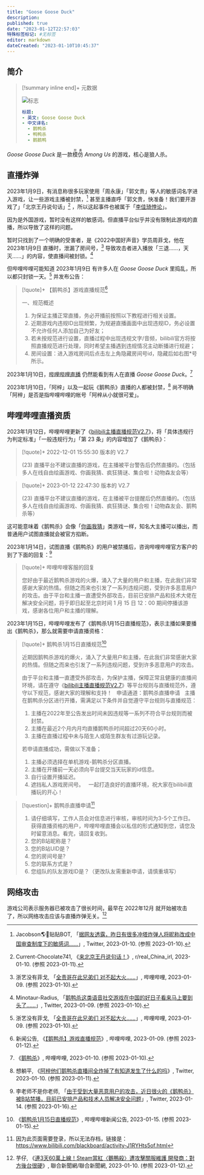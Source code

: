 ```yaml
---
title: "Goose Goose Duck"
description:
published: true
date: "2023-01-12T22:57:03"
特殊标签标记: #无标签
editor: markdown
dateCreated: "2023-01-10T10:45:37"
---
```


## 简介

> [!summary inline end]+ 元数据
>
> ![标志](https://s3.tebi.io/ggame/ShareX/Goose_Goose_Duck_cover.jpg)
>
> ```yaml
> 标题:
> - 英文: Goose Goose Duck
> - 中文译名:
>   - 鹅鸭杀
>   - 鸭鸭杀
>   - 鹅鹅鸭
> ```

_Goose Goose Duck_ 是一款<ruby>模仿<rp>(</rp><rt>抄袭</rt><rp>)</rp></ruby> _Among Us_ 的游戏，核心是狼人杀。

## 直播炸弹

2023年1月9日，有消息称很多玩家使用「周永康」「郭文贵」等人的敏感词名字进入游戏，让一些游戏主播被封禁，[^BsDRk] 甚至主播直呼「郭文贵，快准备！我们要开游戏了」「北京王丹说句话」[^108568k] ，所以这起事件也被属于「[李佳琦悖论](/people/李佳琦.md)」。

[^BsDRk]: Jacobson🌎🌸贴贴BOT, 「[据网友透露，昨日有很多冲塔炸弹人将昵称改成中国审查制度下的敏感词……](https://archive.is/BsDRk "https://twitter.com/jakobsonradical/status/1612628779045912576")」, Twitter, 2023-01-10. (参照 2023-01-10).

[^108568k]: Current-Chocolate741, 《[来北京王丹说句话！](https://web.archive.org/web/20230110222759/https://www.reddit.com/r/real_China_irl/comments/108568k/来北京王丹说句话/)》, r/real_China_irl, 2023-01-10. (参照 2023-01-11).

因为是外国游戏，暂时没有这样的敏感词。但直播平台似乎并没有限制此游戏的直播，所以导致了这样的问题。

暂时只找到了一个明确的受害者，是《2022中国好声音》学员周菲戈，他在 2023年1月9日 直播时，泄漏了房间号，[^UfXY3] 导致攻击者进入播放「三退……，天灭……」的内容，使直播间被封锁。[^00385]

[^UfXY3]: 浙艺没有菲戈, 「[全责哥在此兄弟们 对不起大火……](https://archive.ph/UfXY3 "https://t.bilibili.com/749153566346706947")」, 哔哩哔哩, 2023-01-09. (参照 2023-01-10).

[^00385]: Minotaur-Radius, 「[鹅鸭杀这类语音社交游戏在中国的好日子看来马上要到头了……](https://web.archive.org/web/20230110052618/https://twitter.com/nightraidertwi/status/1612409523792400385)」, Twitter, 2023-01-09. (参照 2023-01-10).

但哔哩哔哩可能知道 2023年1月9日 有许多人在 _Goose Goose Duck_ 里捣乱，所以都只封锁一天。[^UfXY3] 并发布公告：

> [!quote]+ 【鹅鸭杀】游戏直播规范[^gGMAe]
>
> 一、规范概述
>
> 1.  为保证主播正常直播，务必开播前按照以下教程进行相关设置。
> 2.  近期游戏内违规ID出现频繁，为规避直播画面中出现违规ID，务必设置不允许任何人添加自己为好友；
> 3.  若未按规范进行设置，直播过程中出现违规文字/音频，bilibili官方将按照直播规范进行处理，同时希望主播遇到违规情况主动断播进行规避；
> 4.  房间设置：进入游戏房间后点击左上角隐藏房间号id，隐藏后如右图\*号所示。

[^gGMAe]: 新闻公告, 《[【鹅鸭杀】游戏直播规范](https://archive.is/gGMAe "https://link.bilibili.com/p/eden/news#/newsdetail?id=3264")》, 哔哩哔哩, 2023-01-09. (参照 2023-01-12).

2023年1月10日，[哔哩哔哩直播](/website/哔哩哔哩弹幕网.md) 仍然能看到有人在直播 _Goose Goose Duck_。[^4dBKU]

[^4dBKU]: 《[鹅鸭杀](https://archive.ph/4dBKU)》, 哔哩哔哩, 2023-01-10. (参照 2023-01-10).

2023年1月10日，「阿梓」以及一起玩《鹅鸭杀》直播的人都被封禁，[^70113] 尚不明确「阿梓」是否是指哔哩哔哩的帐号「阿梓从小就很可爱」。

[^70113]: 想躺平, 《[阿梓他们鹅鸭杀直播间全炸掉了有知道发生了什么的吗](https://web.archive.org/web/20230111034328/https://twitter.com/xiangtangping1/status/1612489727495770113)》, Twitter, 2023-01-10. (参照 2023-01-11).

## 哔哩哔哩直播资质

2023年1月12日，哔哩哔哩更新了《[bilibili主播直播规范V2.7](/rule/网站规范/bilibili主播直播规范.md#V2.7)》，将「具体违规行为判定标准」「一般违规行为」「第 23 条」的内容增加了《鹅鸭杀》：

> [!quote]+ 2022-12-01 15:55:30 版本的 V2.7
>
> (23) 直播平台不建议直播的游戏，在主播被平台警告后仍然直播的。（包括多人在线自由绘画游戏、你画我猜、疯狂猜谜、集合啦！动物森友会等）

> [!quote]+ 2023-01-12 22:47:30 版本的 V2.7
>
> (23) 直播平台不建议直播的游戏，在主播被平台提醒后仍然直播的。（包括多人在线自由绘画游戏、你画我猜、疯狂猜谜、集合啦！动物森友会、鹅鸭杀等）

这可能意味着《鹅鸭杀》会像「[你画我猜](/game/你画我猜.md)」类游戏一样，知名大主播可以播出，而普通用户试图直播就会被官方掐断。

2023年1月14日，试图直播《鹅鸭杀》的用户被禁播后，咨询哔哩哔哩官方客户的到了下面的回复：[^88322]

[^88322]: 李老师不是你老师, 「[由于受到大量恶意用户的攻击，近日很火的《鹅鸭杀》被B站禁播，目前已安排产品和技术人员解决安全问题](https://web.archive.org/web/20230114164617/https://twitter.com/whyyoutouzhele/status/1614272094690488322)」, Twitter, 2023-01-14. (参照 2023-01-16).

> [!quote]+ 哔哩哔哩客服的回复
>
> 您好由于最近鹅鸭杀游戏的火爆，涌入了大量的用户和主播，在此我们非常感谢大家的热情。但随之而来也引发了一系列违规问题，受到许多恶意用户的攻击。由于平台和主播一直遭受外部攻击，目前已安排产品和技术大佬在解决安全问题，将于即日起至北京时间 1 月 15 日 12：00 期间停播该游戏，感谢各位用户和主播的理解。

2023年1月15日，哔哩哔哩发布了《鹅鸭杀1月15日直播规范》，表示主播如果要播出《鹅鸭杀》，那么就需要申请直播资格：

> [!quote]+ 鹅鸭杀1月15日直播规范[^tOpPG]
>
> 近期因鹅鸭杀游戏的爆火，涌入了大量用户和主播，在此我们非常感谢大家的热情。但随之而来也引发了一系列违规问题，受到许多恶意用户的攻击。
>
> 由于平台和主播一直遭受外部攻击，为保护主播，保障正常且健康的直播间环境，请在遵守《[bilibili主播直播规范V2.7](/rule/网站规范/bilibili主播直播规范.md#V2.7)》等平台规则与直播规范外，遵守以下规范，感谢大家的理解和支持！
>  
> 申请通道：鹅鸭杀直播申请
>  
> 主播在鹅鸭杀分区进行开播，需满足以下条件并自觉遵守平台规则与直播规范：
>
> 1.  主播在2022年至公告发出时间未因违规等一系列不符合平台规则而被封禁。
> 2.  主播在最近2个月内月均直播鹅鸭杀时间超过20天60小时。
> 3.  主播在直播过程中未与陌生人或陌生群友有过游玩记录。
>
> 若申请直播成功，需做以下准备；
>
> 1.  主播必须选择在单机游戏-鹅鸭杀分区直播。
> 2.  主播在开播前一天必须向平台提交当天玩家的id信息。
> 3.  自行设置开播延迟。
> 4.  遮挡私人游戏房间号。
>  
> 一起打造良好的直播环境，祝大家在bilibili直播玩的开心！

[^tOpPG]: 《[鹅鸭杀1月15日直播规范](https://archive.ph/tOpPG "https://link.bilibili.com/p/eden/news#/newsdetail?id=3276")》, 哔哩哔哩新闻公告, 2023-01-15. (参照 2023-01-15).

> [!question]+ 鹅鸭杀直播申请[^ca]
>
> 1.  请仔细填写，工作人员会对信息进行审核，审核时间为3-5个工作日。获得直播资格的用户，哔哩哔哩直播会以私信的形式通知到您，请您及时留意消息。看完，请回复收到。
> 2.  您的B站昵称是？
> 3.  您的B站UID是？
> 4.  您的房间号是?
> 5.  您的联系方式是？
> 6.  您组队的队友游戏ID是？（更改队友需重新申请，请慎重填写）

[^ca]: 因为此页面需要登录，所以无法存档，链接是：<https://www.bilibili.com/blackboard/activity-J1RYHts5of.html>

## 网络攻击

游戏公司表示服务器已被攻击了很长时间，最早在 2022年12月 就开始被攻击了，所以网络攻击应该与直播炸弹无关。[^6900707]

[^6900707]: 芋仔, 《[連3天60萬上線！Steam當紅〈鵝鴨殺〉遭攻擊關服維護 開發商：對方後台很硬](https://web.archive.org/web/20230110092322/https://game.udn.com/game/story/122089/6900707)》, 聯合新聞網/聯合新聞網, 2023-01-10. (参照 2023-01-12).

<!--
+   [一起来愉快的猎杀皮套狗吧-------新猎杀皮套狗TV宣传pv - YouTube](https://web.archive.org/web/20230113110705/https://www.youtube.com/watch?v=DFSQRIv7ego)
+   [1月12日爆破皮套人联动直播最大恶性事件 相关博主粉丝总计400万 - YouTube](https://web.archive.org/web/20230113111700/https://www.youtube.com/watch?v=powtZCx7uRI)
+   [东雪莲炸房事件始末公开 新猎杀皮套狗tv对此负责 - YouTube](https://web.archive.org/web/20230114151628/https://www.youtube.com/watch?v=336y7hH8Ar4)
+   [皮套人哭述：为什么要反〇，我爷爷是军人，大家要爱国，中国是很好的国家 - YouTube](https://web.archive.org/web/20230115040350/https://www.youtube.com/watch?v=FG6hb1Hcnjk)
+   [为什么玩游戏都不带〇〇〇？ 鹅鸭杀〇〇〇入侵合集（一次看个够） - YouTube](https://web.archive.org/web/20230115042457/https://www.youtube.com/watch?app=desktop&v=plyFJjcN2wg)
+   [〇鸭杀精彩内容 抢先派送 - YouTube](https://web.archive.org/web/20230115050501/https://www.youtube.com/watch?v=ffPIntAFOrw)

-->

